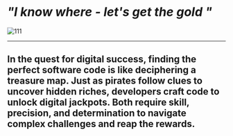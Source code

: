 # _"I know where - let's get the gold "_

![111](https://github.com/mBraun1970/mBraun1970/assets/146663158/bb38c4d3-ad65-43b1-ae7b-68deb7e13d6d)

---
In the quest for digital success, finding the perfect software code is like deciphering a treasure map. 
Just as pirates follow clues to uncover hidden riches, developers craft code to unlock digital jackpots. 
Both require skill, precision, and determination to navigate complex challenges and reap the rewards.
---
